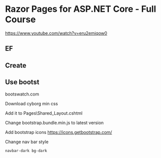 # Razor Pages for ASP.NET Core - Full Course
https://www.youtube.com/watch?v=eru2emiqow0


  
## EF



## Create




## Use bootst
bootswatch.com

Download cyborg min css

Add it to Pages\Shared\_Layout.cshtml

Change bootstrap.bundle.min.js to latest version

Add bootstrap icons
https://icons.getbootstrap.com/


Change nav bar style
```
navbar-dark bg-dark
```